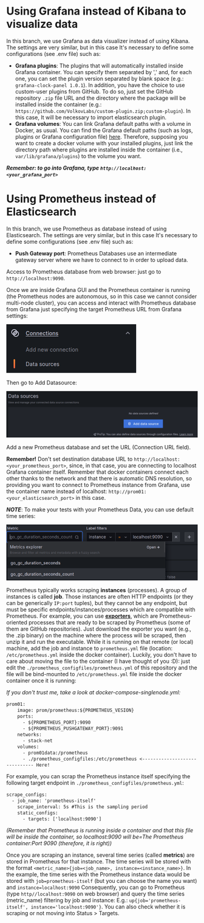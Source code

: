 # Using Grafana instead of Kibana to visualize data
In this branch, we use Grafana as data visualizer instead of using Kibana. The settings are very similar, but in this case It's necessary to define some configurations (see .env file) such as:
- **Grafana plugins**: The plugins that will automatically installed inside Grafana container. You can specify them separated by ',' and, for each one, you can set the plugin version separated by blank space (e.g.: ```grafana-clock-panel 1.0.1```). In addition, you have the choice to use custom-user plugins from GitHub. To do so, just set the GitHub repository ```.zip``` file URL and the directory where the package will be installed inside the container (e.g.: ```https://github.com/VolkovLabs/custom-plugin.zip;custom-plugin```). In this case, It will be necessary to import elasticsearch plugin.
- **Grafana volumes**: You can link Grafana default paths with a volume in Docker, as usual. You can find the Grafana default paths (such as logs, plugins or Grafana configuration file) [here](https://grafana.com/docs/grafana/latest/setup-grafana/configure-docker/#default-paths). Therefore, supposing you want to create a docker volume with your installed plugins, just link the directory path where plugins are installed inside the container (i.e., ```var/lib/grafana/plugins```) to the volume you want.

***Remember: to go into Grafana, type ```http://localhost:<your_grafana_port>```***

# Using Prometheus instead of Elasticsearch
In this branch, we use Prometheus as database instead of using Elasticsearch. The settings are very similar, but in this case It's necessary to define some configurations (see .env file) such as:
- **Push Gateway port**: Prometheus Databases use an intermediate gateway server where we have to connect to in order to upload data.

Access to Prometheus database from web browser: just go to ```http://localhost:9090```.

Once we are inside Grafana GUI and the Prometheus container is running (the Prometheus nodes are autonomous, so in this case we cannot consider multi-node cluster), you can access and interact with Prometheus database from Grafana just specifying the target Prometheus URL from Grafana settings:

![Alt text](/doc/images/image.png)

Then go to Add Datasource:

![Alt text](/doc/images/image-1.png)

Add a new Prometheus database and set the URL (Connection URL field).

**Remember!** Don't set destination database URL to ```http://localhost:<your_prometheus_port>```, since, in that case, you are connecting to localhost Grafana container itself. Remember that docker containers connect each other thanks to the network and that there is automatic DNS resolution, so providing you want to connect to Prometheus instance from Grafana, use the container name instead of localhost: ```http://prom01:<your_elasticsearch_port>``` in this case.

***NOTE***: To make your tests with your Prometheus Data, you can use default time series:

![Alt text](/doc/images/image-2.png)

Prometheus typically works scraping **instances** (processes). A group of instances is called **job**. Those instances are often HTTP endpoints (or they can be generically ```IP:port``` tuples), but they cannot be any endpoint, but must be specific endpoints/instances/processes which are compatible with Prometheus. For example, you can use [**exporters**](https://prometheus.io/docs/instrumenting/exporters/), which are Prometheus-oriented processes that are ready to be scraped by Prometheus (some of them are GitHub repositories). Just download the exporter you want (e.g., the .zip binary) on the machine where the process will be scraped, then unzip it and run the executable. While it is running on that remote (or local) machine, add the job and instance to ```prometheus.yml``` file (location: ```/etc/prometheus.yml``` inside the docker container). Luckily, you don't have to care about moving the file to the container (I have thought of you :D): just edit the ```./prometheus_configfiles/prometheus.yml``` of this repository and the file will be bind-mounted to ```/etc/prometheus.yml``` file inside the docker container once it is running:

_If you don't trust me, take a look at docker-compose-singlenode.yml:_
```
prom01:
    image: prom/prometheus:${PROMETHEUS_VESION}
    ports:
      - ${PROMETHEUS_PORT}:9090
      - ${PROMETHEUS_PUSHGATEWAY_PORT}:9091
    networks:
      - stack-net
    volumes:
      - prom01data:/prometheus
      - ./prometheus_configfiles:/etc/prometheus <------------------------------ Here!
```

For example, you can scrap the Prometheus instance itself specifying the following target endpoint in ```./prometheus_configfiles/prometheus.yml```:

```
scrape_configs:
  - job_name: 'prometheus-itself'
    scrape_interval: 5s #This is the sampling period
    static_configs:
      - targets: ['localhost:9090']
```

_(Remember that Prometheus is running inside a container and that this file will be inside the container, so localhost:9090 will be=The Prometheus container:Port 9090 (therefore, it is right))_

Once you are scraping an instance, several time series (called **metrics**) are stored in Prometheus for that instance. The time series will be stored with the format ```<metric_name>{job=<job_name>, instance=<instance_name>}```. In the example, the time series with the Prometheus instance data would be stored with ```job=prometheus-itself``` (but you can choose the name you want) and ```instance=localhost:9090``` Consequently, you can go to Prometheus (type ```http//localhost:9090``` on web browser) and query the time series (metric_name) filtering by job and instance: E.g.: ```up{job='prometheus-itself', instance='localhost:9090'}```. You can also check whether it is scraping or not moving into Status > Targets.